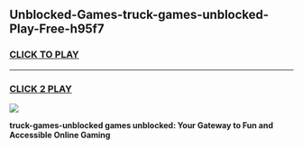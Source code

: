 
## Unblocked-Games-truck-games-unblocked-Play-Free-h95f7
<h3>
<a href="https://premium76.site?title=truck-games-unblocked&ref=23A">CLICK TO PLAY</a></h3>
<hr>

<h3>
<a href="https://premium76.site?title=truck-games-unblocked&ref=23A">CLICK 2 PLAY</a>
  
</h3>

<a href="https://premium76.site?title=truck-games-unblocked&ref=23A"><img src="https://clearcache.store/games.png"></a>


**truck-games-unblocked games unblocked: Your Gateway to Fun and Accessible Online Gaming**
